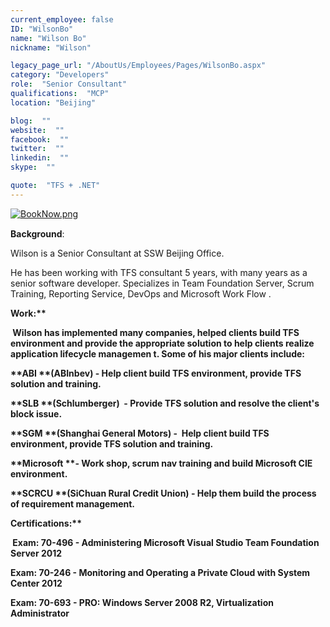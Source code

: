 ```yaml
---
current_employee: false
ID: "WilsonBo"
name: "Wilson Bo"
nickname: "Wilson"

legacy_page_url: "/AboutUs/Employees/Pages/WilsonBo.aspx"
category: "Developers"
role:  "Senior Consultant"
qualifications:  "MCP"
location: "Beijing"

blog:  ""
website:  ""
facebook:  ""
twitter:  ""
linkedin:  ""
skype:  ""

quote:  "TFS + .NET"
---
```


​​[![BookNow.png](/Images/Bio/BookNow.png)](http://veethere.com/With/WilsonBo)​​​​​<span style="line-height:18px;">​​  

</span> 

​<span class="ms-rteThemeForeColor-9-0">**​ Background**</span>:

Wilson is a Senior Consultant at SSW Beijing Office.

He has been working with TFS consultant 5 years, with many years as a senior software developer. Specializes in Team Foundation Server, Scrum Training, Reporting Service, DevOps and Microsoft Work Flow .

   <strong class="ms-rteThemeForeColor-9-0">Work:**

 Wilson has implemented many companies, helped clients build TFS environment and provide the appropriate solution to help clients realize application lifecycle managemen t. Some of his major clients include:

 **ABI **(ABInbev) - Help client build TFS environment, provide TFS solution and training.

 **SLB **(Schlumberger)  - Provide TFS solution and resolve the client's block issue.

 **SGM **(Shanghai General Motors) -  Help client build TFS environment, provide TFS solution and training.

 **Microsoft **- Work shop, scrum nav training and build Microsoft CIE environment.

 **SCRCU **(SiChuan Rural Credit Union) - Help them build the process of requirement management.

   <strong class="ms-rteThemeForeColor-9-0">Certifications:**

 Exam: 70-496 - Administering Microsoft Visual Studio Team Foundation Server 2012

Exam: 70-246 - Monitoring and Operating a Private Cloud with System Center 2012

Exam: 70-693 - PRO: Windows Server 2008 R2, Virtualization Administrator
</strong></strong>